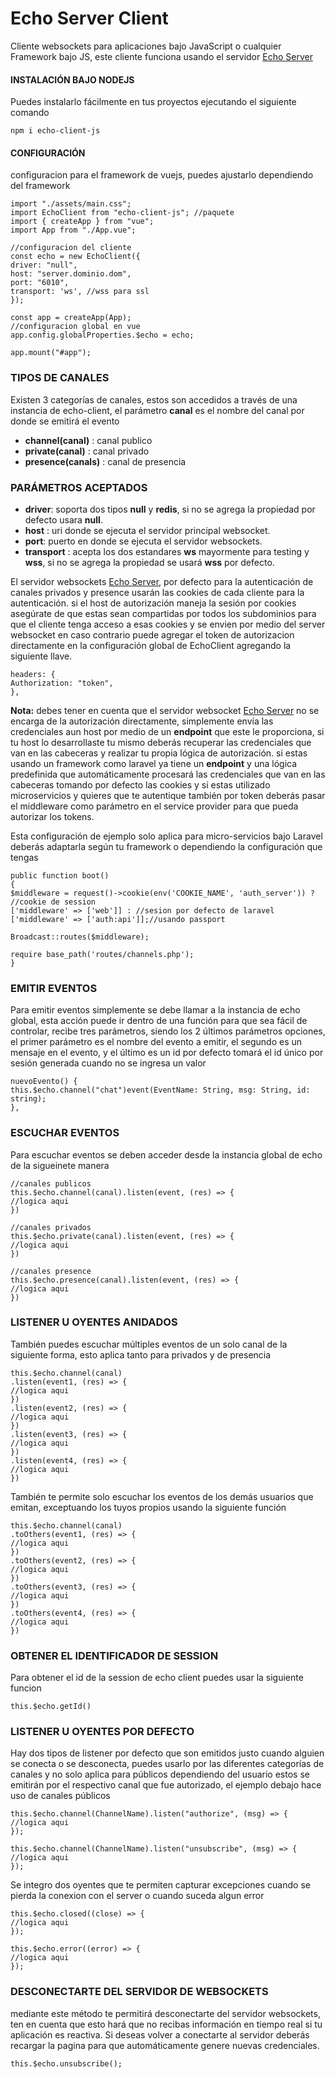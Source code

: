 # Echo Server Client
Cliente websockets para aplicaciones bajo JavaScript o cualquier Framework bajo JS, este cliente funciona usando el servidor [Echo Server](https://gitlab.com/elyerr/echo-server)

#### INSTALACIÓN BAJO NODEJS
Puedes instalarlo fácilmente en tus proyectos ejecutando el siguiente comando
```
npm i echo-client-js
```
#### CONFIGURACIÓN
configuracion para el framework de vuejs, puedes ajustarlo dependiendo del framework
```
import "./assets/main.css";
import EchoClient from "echo-client-js"; //paquete
import { createApp } from "vue";
import App from "./App.vue";

//configuracion del cliente
const echo = new EchoClient({
driver: "null",
host: "server.dominio.dom",
port: "6010",
transport: 'ws', //wss para ssl
});

const app = createApp(App);
//configuracion global en vue 
app.config.globalProperties.$echo = echo;

app.mount("#app");

```

### TIPOS DE CANALES
Existen 3 categorías de canales, estos son accedidos a través de una instancia de echo-client, el parámetro **canal** es el nombre del canal por donde se emitirá el evento
- **channel(canal)** : canal publico
- **private(canal)** : canal privado
- **presence(canals)** : canal de presencia

### PARÁMETROS ACEPTADOS
- **driver**: soporta dos tipos **null** y **redis**, si no se agrega la propiedad por defecto usara **null**.
- **host** : uri donde se ejecuta el servidor principal websocket.
- **port**: puerto en donde se ejecuta el servidor websockets.
- **transport** : acepta los dos estandares **ws** mayormente para testing y **wss**, si no se agrega la propiedad se usará **wss** por defecto. 

El servidor websockets [Echo Server](https://gitlab.com/elyerr/echo-server), por defecto para la autenticación de canales privados y presence usarán las cookies de cada cliente para la autenticación. si el host de autorización maneja la sesión por cookies asegúrate de que estas sean compartidas por todos los subdominios para que el cliente tenga acceso a esas cookies y se envien por medio del server websocket en caso contrario puede agregar el token de autorizacion directamente en la configuración global de EchoClient agregando la siguiente llave. 

```
headers: {
Authorization: "token",
},

```
**Nota:** debes tener en cuenta que el servidor websocket [Echo Server](https://gitlab.com/elyerr/echo-server) no se encarga de la autorización directamente, simplemente envía las credenciales aun host por medio de un **endpoint** que este le proporciona, si tu host lo desarrollaste tu mismo deberás recuperar las credenciales que van en las cabeceras y realizar tu propia lógica de autorización. si estas usando un framework como laravel ya tiene un **endpoint** y una lógica predefinida que automáticamente procesará las credenciales que van en las cabeceras tomando por defecto las cookies y si estas utilizado microservicios y quieres que te autentique también por token deberás pasar el middleware como parámetro en el service provider para que pueda autorizar los tokens.

Esta configuración de ejemplo solo aplica para micro-servicios bajo Laravel deberás adaptarla según tu framework o dependiendo la configuración que tengas

```
public function boot()
{
$middleware = request()->cookie(env('COOKIE_NAME', 'auth_server')) ? //cookie de session
['middleware' => ['web']] : //sesion por defecto de laravel
['middleware' => ['auth:api']];//usando passport

Broadcast::routes($middleware);

require base_path('routes/channels.php');
}

``` 

### EMITIR EVENTOS
Para emitir eventos simplemente se debe llamar a la instancia de echo global, esta acción puede ir dentro de una función para que sea fácil de controlar, recibe tres parámetros, siendo los 2 últimos parámetros opciones, el primer parámetro es el nombre del evento a emitir, el segundo es un mensaje en el evento, y el último es un id por defecto tomará el id único por sesión generada cuando no se ingresa un valor
```
nuevoEvento() {
this.$echo.channel("chat")event(EventName: String, msg: String, id: string);
},
```

### ESCUCHAR EVENTOS
Para escuchar eventos se deben acceder desde la instancia global de echo de la sigueinete manera

```
//canales publicos
this.$echo.channel(canal).listen(event, (res) => {
//logica aqui
})

//canales privados
this.$echo.private(canal).listen(event, (res) => {
//logica aqui
})

//canales presence
this.$echo.presence(canal).listen(event, (res) => {
//logica aqui
})

```
### LISTENER U OYENTES ANIDADOS
También puedes escuchar múltiples eventos de un solo canal de la siguiente forma, esto aplica tanto para privados y de presencia

``` 
this.$echo.channel(canal)
.listen(event1, (res) => {
//logica aqui
})
.listen(event2, (res) => {
//logica aqui
})
.listen(event3, (res) => {
//logica aqui
})
.listen(event4, (res) => {
//logica aqui
})

``` 
También te permite solo escuchar los eventos de los demás usuarios que emitan, exceptuando los tuyos propios usando la siguiente función

``` 
this.$echo.channel(canal)
.toOthers(event1, (res) => {
//logica aqui
})
.toOthers(event2, (res) => {
//logica aqui
})
.toOthers(event3, (res) => {
//logica aqui
})
.toOthers(event4, (res) => {
//logica aqui
})

``` 
### OBTENER EL IDENTIFICADOR DE SESSION
Para obtener el id de la session de echo client puedes usar la siguiente funcion
```
this.$echo.getId()
```

### LISTENER U OYENTES POR DEFECTO
Hay dos tipos de listener por defecto que son emitidos justo cuando alguien se conecta o se desconecta, puedes usarlo por las diferentes categorías de canales y no solo aplica para públicos dependiendo del usuario estos se emitirán por el respectivo canal que fue autorizado, el ejemplo debajo hace uso de canales públicos
```
this.$echo.channel(ChannelName).listen("authorize", (msg) => {
//logica aqui
});

this.$echo.channel(ChannelName).listen("unsubscribe", (msg) => {
//logica aqui
});

```

Se integro dos oyentes que te permiten capturar excepciones cuando se pierda la conexion con el server o cuando suceda algun error
```
this.$echo.closed((close) => {
//logica aqui
});

this.$echo.error((error) => {
//logica aqui
});

```

### DESCONECTARTE DEL SERVIDOR DE WEBSOCKETS
mediante este método te permitirá desconectarte del servidor websockets, ten en cuenta que esto hará que no recibas información en tiempo real si tu aplicación es reactiva. Si deseas volver a conectarte al servidor deberás recargar la pagina para que automáticamente genere nuevas credenciales.
```
this.$echo.unsubscribe();

```